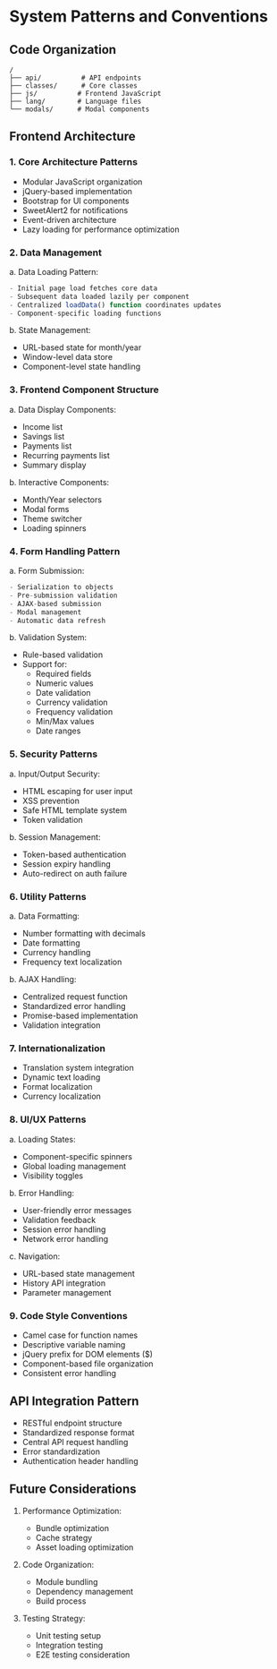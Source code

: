 # System Patterns and Conventions

## Code Organization
```
/
├── api/          # API endpoints
├── classes/      # Core classes
├── js/          # Frontend JavaScript
├── lang/        # Language files
└── modals/      # Modal components
```

## Frontend Architecture

### 1. Core Architecture Patterns
- Modular JavaScript organization
- jQuery-based implementation
- Bootstrap for UI components
- SweetAlert2 for notifications
- Event-driven architecture
- Lazy loading for performance optimization

### 2. Data Management
a. Data Loading Pattern:
```javascript
- Initial page load fetches core data
- Subsequent data loaded lazily per component
- Centralized loadData() function coordinates updates
- Component-specific loading functions
```

b. State Management:
- URL-based state for month/year
- Window-level data store
- Component-level state handling

### 3. Frontend Component Structure
a. Data Display Components:
- Income list
- Savings list
- Payments list
- Recurring payments list
- Summary display

b. Interactive Components:
- Month/Year selectors
- Modal forms
- Theme switcher
- Loading spinners

### 4. Form Handling Pattern
a. Form Submission:
```javascript
- Serialization to objects
- Pre-submission validation
- AJAX-based submission
- Modal management
- Automatic data refresh
```

b. Validation System:
- Rule-based validation
- Support for:
  - Required fields
  - Numeric values
  - Date validation
  - Currency validation
  - Frequency validation
  - Min/Max values
  - Date ranges

### 5. Security Patterns
a. Input/Output Security:
- HTML escaping for user input
- XSS prevention
- Safe HTML template system
- Token validation

b. Session Management:
- Token-based authentication
- Session expiry handling
- Auto-redirect on auth failure

### 6. Utility Patterns
a. Data Formatting:
- Number formatting with decimals
- Date formatting
- Currency handling
- Frequency text localization

b. AJAX Handling:
- Centralized request function
- Standardized error handling
- Promise-based implementation
- Validation integration

### 7. Internationalization
- Translation system integration
- Dynamic text loading
- Format localization
- Currency localization

### 8. UI/UX Patterns
a. Loading States:
- Component-specific spinners
- Global loading management
- Visibility toggles

b. Error Handling:
- User-friendly error messages
- Validation feedback
- Session error handling
- Network error handling

c. Navigation:
- URL-based state management
- History API integration
- Parameter management

### 9. Code Style Conventions
- Camel case for function names
- Descriptive variable naming
- jQuery prefix for DOM elements ($)
- Component-based file organization
- Consistent error handling

## API Integration Pattern
- RESTful endpoint structure
- Standardized response format
- Central API request handling
- Error standardization
- Authentication header handling

## Future Considerations
1. Performance Optimization:
   - Bundle optimization
   - Cache strategy
   - Asset loading optimization

2. Code Organization:
   - Module bundling
   - Dependency management
   - Build process

3. Testing Strategy:
   - Unit testing setup
   - Integration testing
   - E2E testing consideration